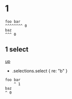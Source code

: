 # 1

```
foo bar
^^^^^^^^ 0
baz
^^^ 0
```

## 1 select
[up](#1)

- .selections.select { re: "b" }

```
foo bar
    ^ 1
baz
^ 0
```
